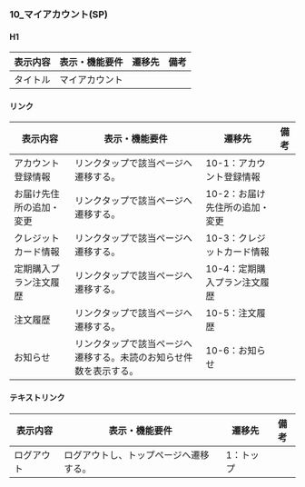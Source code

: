 ### 10_マイアカウント(SP)
#### H1
|表示内容|表示・機能要件|遷移先|備考|
|---|---|---|---|
|タイトル|マイアカウント|||

#### リンク
|表示内容|表示・機能要件|遷移先|備考|
|---|---|---|---|
|アカウント登録情報|リンクタップで該当ページへ遷移する。|10-1：アカウント登録情報||
|お届け先住所の追加・変更|リンクタップで該当ページへ遷移する。|10-2：お届け先住所の追加・変更||
|クレジットカード情報|リンクタップで該当ページへ遷移する。|10-3：クレジットカード情報||
|定期購入プラン注文履歴|リンクタップで該当ページへ遷移する。|10-4：定期購入プラン注文履歴||
|注文履歴|リンクタップで該当ページへ遷移する。|10-5：注文履歴||
|お知らせ|リンクタップで該当ページへ遷移する。未読のお知らせ件数を表示する。|10-6：お知らせ||

#### テキストリンク
|表示内容|表示・機能要件|遷移先|備考|
|---|---|---|---|
|ログアウト|ログアウトし、トップページへ遷移する。|1：トップ||
